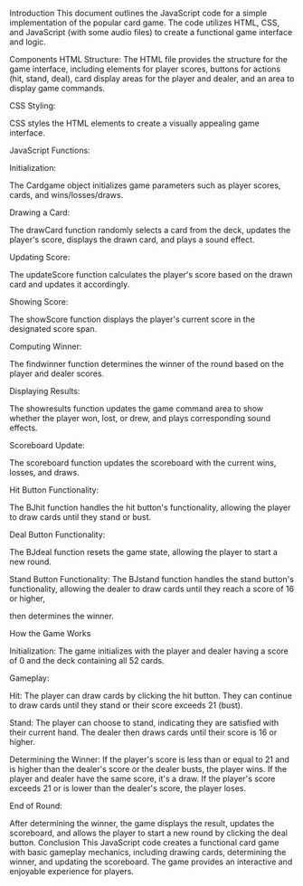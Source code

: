 Introduction
This document outlines the JavaScript code for a simple implementation of the popular card game. The code utilizes HTML, CSS, and JavaScript (with some audio files) to create a functional game interface and logic.

Components
HTML Structure: The HTML file provides the structure for the game interface, including elements for player scores, buttons for actions (hit, stand, deal), card display areas for the player and dealer, and an area to display game commands.

CSS Styling:

CSS styles the HTML elements to create a visually appealing game interface.

JavaScript Functions:

Initialization:

The Cardgame object initializes game parameters such as player scores, cards, and wins/losses/draws.

Drawing a Card:

The drawCard function randomly selects a card from the deck, updates the player's score, displays the drawn card, and plays a sound effect.

Updating Score: 

The updateScore function calculates the player's score based on the drawn card and updates it accordingly.

Showing Score:

The showScore function displays the player's current score in the designated score span.

Computing Winner: 

The findwinner function determines the winner of the round based on the player and dealer scores.

Displaying Results:

The showresults function updates the game command area to show whether the player won, lost, or drew, and plays corresponding sound effects.

Scoreboard Update:

The scoreboard function updates the scoreboard with the current wins, losses, and draws.

Hit Button Functionality:

The BJhit function handles the hit button's functionality, allowing the player to draw cards until they stand or bust.

Deal Button Functionality:

The BJdeal function resets the game state, allowing the player to start a new round.

Stand Button Functionality: The BJstand function handles the stand button's functionality, allowing the dealer to draw cards until they reach a score of 16 or higher, 

then determines the winner.

How the Game Works


Initialization: The game initializes with the player and dealer having a score of 0 and the deck containing all 52 cards.

Gameplay:

Hit: The player can draw cards by clicking the hit button. They can continue to draw cards until they stand or their score exceeds 21 (bust).

Stand: The player can choose to stand, indicating they are satisfied with their current hand. The dealer then draws cards until their score is 16 or higher.

Determining the Winner:
If the player's score is less than or equal to 21 and is higher than the dealer's score or the dealer busts, the player wins.
If the player and dealer have the same score, it's a draw.
If the player's score exceeds 21 or is lower than the dealer's score, the player loses.

End of Round:


After determining the winner, the game displays the result, updates the scoreboard, and allows the player to start a new round by clicking the deal button.
Conclusion
This JavaScript code creates a functional card game with basic gameplay mechanics, including drawing cards, determining the winner, and updating the scoreboard. The game provides an interactive and enjoyable experience for players.
